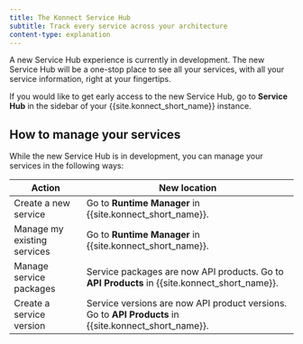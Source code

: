 ```yaml
---
title: The Konnect Service Hub
subtitle: Track every service across your architecture
content-type: explanation
---
```


A new Service Hub experience is currently in development. The new Service Hub will be a one-stop place to see all your services, with all your service information, right at your fingertips. 

If you would like to get early access to the new Service Hub, go to **Service Hub** in the sidebar of your {{site.konnect_short_name}} instance.

## How to manage your services

While the new Service Hub is in development, you can manage your services in the following ways:

| Action | New location |
| ------ | ------------ |
| Create a new service | Go to **Runtime Manager** in {{site.konnect_short_name}}. |
| Manage my existing services | Go to **Runtime Manager** in {{site.konnect_short_name}}. |
| Manage service packages | Service packages are now API products. Go to **API Products** in {{site.konnect_short_name}}. | 
| Create a service version | Service versions are now API product versions. Go to **API Products** in {{site.konnect_short_name}}. |
